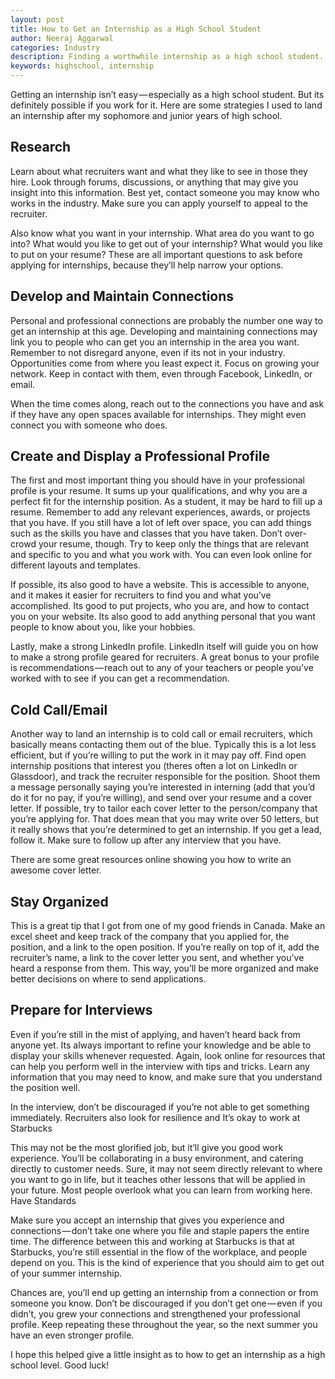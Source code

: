 ```yaml
---
layout: post
title: How to Get an Internship as a High School Student
author: Neeraj Aggarwal
categories: Industry
description: Finding a worthwhile internship as a high school student.
keywords: highschool, internship
---
```


Getting an internship isn’t easy — especially as a high school student. But its definitely possible if you work for it. Here are some strategies I used to land an internship after my sophomore and junior years of high school.

## Research

Learn about what recruiters want and what they like to see in those they hire. Look through forums, discussions, or anything that may give you insight into this information. Best yet, contact someone you may know who works in the industry. Make sure you can apply yourself to appeal to the recruiter.

Also know what you want in your internship. What area do you want to go into? What would you like to get out of your internship? What would you like to put on your resume? These are all important questions to ask before applying for internships, because they’ll help narrow your options.

## Develop and Maintain Connections

Personal and professional connections are probably the number one way to get an internship at this age. Developing and maintaining connections may link you to people who can get you an internship in the area you want. Remember to not disregard anyone, even if its not in your industry. Opportunities come from where you least expect it. Focus on growing your network. Keep in contact with them, even through Facebook, LinkedIn, or email.

When the time comes along, reach out to the connections you have and ask if they have any open spaces available for internships. They might even connect you with someone who does.

## Create and Display a Professional Profile

The first and most important thing you should have in your professional profile is your resume. It sums up your qualifications, and why you are a perfect fit for the internship position. As a student, it may be hard to fill up a resume. Remember to add any relevant experiences, awards, or projects that you have. If you still have a lot of left over space, you can add things such as the skills you have and classes that you have taken. Don’t over-crowd your resume, though. Try to keep only the things that are relevant and specific to you and what you work with. You can even look online for different layouts and templates.

If possible, its also good to have a website. This is accessible to anyone, and it makes it easier for recruiters to find you and what you’ve accomplished. Its good to put projects, who you are, and how to contact you on your website. Its also good to add anything personal that you want people to know about you, like your hobbies.

Lastly, make a strong LinkedIn profile. LinkedIn itself will guide you on how to make a strong profile geared for recruiters. A great bonus to your profile is recommendations — reach out to any of your teachers or people you’ve worked with to see if you can get a recommendation.

## Cold Call/Email

Another way to land an internship is to cold call or email recruiters, which basically means contacting them out of the blue. Typically this is a lot less efficient, but if you’re willing to put the work in it may pay off. Find open internship positions that interest you (theres often a lot on LinkedIn or Glassdoor), and track the recruiter responsible for the position. Shoot them a message personally saying you’re interested in interning (add that you’d do it for no pay, if you’re willing), and send over your resume and a cover letter. If possible, try to tailor each cover letter to the person/company that you’re applying for. That does mean that you may write over 50 letters, but it really shows that you’re determined to get an internship. If you get a lead, follow it. Make sure to follow up after any interview that you have.

There are some great resources online showing you how to write an awesome cover letter.

## Stay Organized

This is a great tip that I got from one of my good friends in Canada. Make an excel sheet and keep track of the company that you applied for, the position, and a link to the open position. If you’re really on top of it, add the recruiter’s name, a link to the cover letter you sent, and whether you’ve heard a response from them. This way, you’ll be more organized and make better decisions on where to send applications.

## Prepare for Interviews

Even if you’re still in the mist of applying, and haven’t heard back from anyone yet. Its always important to refine your knowledge and be able to display your skills whenever requested. Again, look online for resources that can help you perform well in the interview with tips and tricks. Learn any information that you may need to know, and make sure that you understand the position well.

In the interview, don’t be discouraged if you’re not able to get something immediately. Recruiters also look for resilience and
It’s okay to work at Starbucks

This may not be the most glorified job, but it’ll give you good work experience. You’ll be collaborating in a busy environment, and catering directly to customer needs. Sure, it may not seem directly relevant to where you want to go in life, but it teaches other lessons that will be applied in your future. Most people overlook what you can learn from working here.
Have Standards

Make sure you accept an internship that gives you experience and connections — don’t take one where you file and staple papers the entire time. The difference between this and working at Starbucks is that at Starbucks, you’re still essential in the flow of the workplace, and people depend on you. This is the kind of experience that you should aim to get out of your summer internship.

Chances are, you’ll end up getting an internship from a connection or from someone you know. Don’t be discouraged if you don’t get one — even if you didn’t, you grew your connections and strengthened your professional profile. Keep repeating these throughout the year, so the next summer you have an even stronger profile.

I hope this helped give a little insight as to how to get an internship as a high school level. Good luck!
